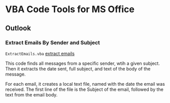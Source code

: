 # VBA Code Tools for MS Office

## Outlook

### Extract Emails By Sender and Subject

`ExtractEmails.vba`
[extract emails](https://github.com/adgedenkers/office_vba_code/blob/main/ExtractEmails.vba)

This code finds all messages from a specific sender, wtih a given subject. Then it extracts the date sent, full subject, and text of the body of the message. 

For each email, it creates a local text file, named with the date the email was received. The first line of the file is the Subject of the email, followed by the text from the email body.
